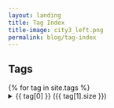 ```yaml
---
layout: landing
title: Tag Index
title-image: city3_left.png
permalink: blog/tag-index
---
```

<link rel="stylesheet" href="/assets/css/tags.css">

<div class="hero-body">
    <div class = "container">
                    <h2 class = "subtitle">Tags</h2>
                    {% for tag in site.tags %}               
                    <details>
                    <summary>
                    {{ tag[0] }}<span> ({{ tag[1].size }})</span>
                    </summary>                
                        <p>
                        {% for post in tag[1] %}
                        <ul>
                        <li><a href="{{ post.url }}"> {{post.title }}</a> — {{ post.date | date_to_string }}
                        </li>
                        </ul>
                        {% endfor %}
                        </p>

                    </details>
                {% endfor %}
    </div>
</div>

<script>
function openTags(id) {
  var x = document.getElementById(id);
  if (x.className.indexOf("w3-show") == -1) {
    x.className += " w3-show";
  } else { 
    x.className = x.className.replace(" w3-show", "");
  }
}
</script>
